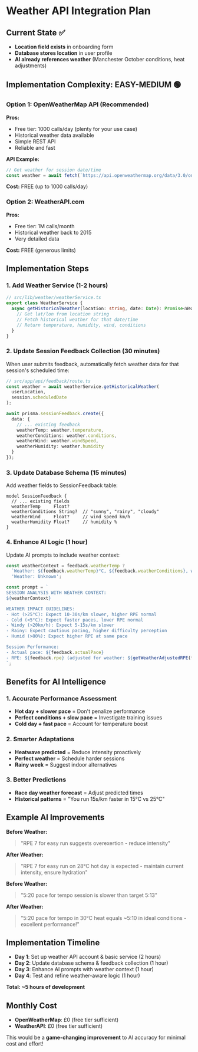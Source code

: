# Weather API Integration Plan

## Current State ✅
- **Location field exists** in onboarding form
- **Database stores location** in user profile
- **AI already references weather** (Manchester October conditions, heat adjustments)

## Implementation Complexity: **EASY-MEDIUM** 🟢

### Option 1: OpenWeatherMap API (Recommended)
**Pros:**
- Free tier: 1000 calls/day (plenty for your use case)
- Historical weather data available
- Simple REST API
- Reliable and fast

**API Example:**
```javascript
// Get weather for session date/time
const weather = await fetch(`https://api.openweathermap.org/data/3.0/onecall/timemachine?lat=${lat}&lon=${lon}&dt=${sessionTimestamp}&appid=${API_KEY}`);
```

**Cost:** FREE (up to 1000 calls/day)

### Option 2: WeatherAPI.com
**Pros:**
- Free tier: 1M calls/month
- Historical weather back to 2015
- Very detailed data

**Cost:** FREE (generous limits)

## Implementation Steps

### 1. Add Weather Service (1-2 hours)
```typescript
// src/lib/weather/weatherService.ts
export class WeatherService {
  async getHistoricalWeather(location: string, date: Date): Promise<WeatherData> {
    // Get lat/lon from location string
    // Fetch historical weather for that date/time
    // Return temperature, humidity, wind, conditions
  }
}
```

### 2. Update Session Feedback Collection (30 minutes)
When user submits feedback, automatically fetch weather data for that session's scheduled time:

```typescript
// src/app/api/feedback/route.ts
const weather = await weatherService.getHistoricalWeather(
  userLocation, 
  session.scheduledDate
);

await prisma.sessionFeedback.create({
  data: {
    // ... existing feedback
    weatherTemp: weather.temperature,
    weatherConditions: weather.conditions,
    weatherWind: weather.windSpeed,
    weatherHumidity: weather.humidity
  }
});
```

### 3. Update Database Schema (15 minutes)
Add weather fields to SessionFeedback table:
```prisma
model SessionFeedback {
  // ... existing fields
  weatherTemp     Float?
  weatherConditions String?  // "sunny", "rainy", "cloudy"
  weatherWind     Float?     // wind speed km/h
  weatherHumidity Float?     // humidity %
}
```

### 4. Enhance AI Logic (1 hour)
Update AI prompts to include weather context:

```typescript
const weatherContext = feedback.weatherTemp ? 
  `Weather: ${feedback.weatherTemp}°C, ${feedback.weatherConditions}, wind ${feedback.weatherWind}km/h` : 
  'Weather: Unknown';

const prompt = `
SESSION ANALYSIS WITH WEATHER CONTEXT:
${weatherContext}

WEATHER IMPACT GUIDELINES:
- Hot (>25°C): Expect 10-30s/km slower, higher RPE normal
- Cold (<5°C): Expect faster paces, lower RPE normal  
- Windy (>20km/h): Expect 5-15s/km slower
- Rainy: Expect cautious pacing, higher difficulty perception
- Humid (>80%): Expect higher RPE at same pace

Session Performance:
- Actual pace: ${feedback.actualPace}
- RPE: ${feedback.rpe} (adjusted for weather: ${getWeatherAdjustedRPE(feedback)})
`;
```

## Benefits for AI Intelligence

### 1. **Accurate Performance Assessment**
- **Hot day + slower pace** = Don't penalize performance
- **Perfect conditions + slow pace** = Investigate training issues
- **Cold day + fast pace** = Account for temperature boost

### 2. **Smarter Adaptations**
- **Heatwave predicted** = Reduce intensity proactively
- **Perfect weather** = Schedule harder sessions
- **Rainy week** = Suggest indoor alternatives

### 3. **Better Predictions**
- **Race day weather forecast** = Adjust predicted times
- **Historical patterns** = "You run 15s/km faster in 15°C vs 25°C"

## Example AI Improvements

**Before Weather:**
> "RPE 7 for easy run suggests overexertion - reduce intensity"

**After Weather:**
> "RPE 7 for easy run on 28°C hot day is expected - maintain current intensity, ensure hydration"

**Before Weather:**
> "5:20 pace for tempo session is slower than target 5:13"

**After Weather:**
> "5:20 pace for tempo in 30°C heat equals ~5:10 in ideal conditions - excellent performance!"

## Implementation Timeline
- **Day 1**: Set up weather API account & basic service (2 hours)
- **Day 2**: Update database schema & feedback collection (1 hour)  
- **Day 3**: Enhance AI prompts with weather context (1 hour)
- **Day 4**: Test and refine weather-aware logic (1 hour)

**Total: ~5 hours of development**

## Monthly Cost
- **OpenWeatherMap**: £0 (free tier sufficient)
- **WeatherAPI**: £0 (free tier sufficient)

This would be a **game-changing improvement** to AI accuracy for minimal cost and effort!